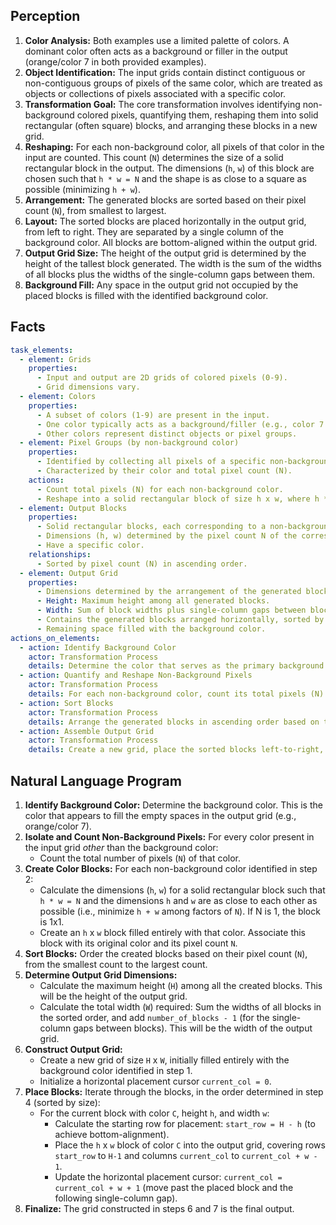 ## Perception

1.  **Color Analysis:** Both examples use a limited palette of colors. A dominant color often acts as a background or filler in the output (orange/color 7 in both provided examples).
2.  **Object Identification:** The input grids contain distinct contiguous or non-contiguous groups of pixels of the same color, which are treated as objects or collections of pixels associated with a specific color.
3.  **Transformation Goal:** The core transformation involves identifying non-background colored pixels, quantifying them, reshaping them into solid rectangular (often square) blocks, and arranging these blocks in a new grid.
4.  **Reshaping:** For each non-background color, all pixels of that color in the input are counted. This count (`N`) determines the size of a solid rectangular block in the output. The dimensions (`h`, `w`) of this block are chosen such that `h * w = N` and the shape is as close to a square as possible (minimizing `h + w`).
5.  **Arrangement:** The generated blocks are sorted based on their pixel count (`N`), from smallest to largest.
6.  **Layout:** The sorted blocks are placed horizontally in the output grid, from left to right. They are separated by a single column of the background color. All blocks are bottom-aligned within the output grid.
7.  **Output Grid Size:** The height of the output grid is determined by the height of the tallest block generated. The width is the sum of the widths of all blocks plus the widths of the single-column gaps between them.
8.  **Background Fill:** Any space in the output grid not occupied by the placed blocks is filled with the identified background color.

## Facts


```yaml
task_elements:
  - element: Grids
    properties:
      - Input and output are 2D grids of colored pixels (0-9).
      - Grid dimensions vary.
  - element: Colors
    properties:
      - A subset of colors (1-9) are present in the input.
      - One color typically acts as a background/filler (e.g., color 7 in examples).
      - Other colors represent distinct objects or pixel groups.
  - element: Pixel Groups (by non-background color)
    properties:
      - Identified by collecting all pixels of a specific non-background color.
      - Characterized by their color and total pixel count (N).
    actions:
      - Count total pixels (N) for each non-background color.
      - Reshape into a solid rectangular block of size h x w, where h * w = N and h, w minimize h + w.
  - element: Output Blocks
    properties:
      - Solid rectangular blocks, each corresponding to a non-background color from the input.
      - Dimensions (h, w) determined by the pixel count N of the corresponding input color.
      - Have a specific color.
    relationships:
      - Sorted by pixel count (N) in ascending order.
  - element: Output Grid
    properties:
      - Dimensions determined by the arrangement of the generated blocks.
      - Height: Maximum height among all generated blocks.
      - Width: Sum of block widths plus single-column gaps between blocks.
      - Contains the generated blocks arranged horizontally, sorted by size (smallest left), bottom-aligned, separated by single columns of the background color.
      - Remaining space filled with the background color.
actions_on_elements:
  - action: Identify Background Color
    actor: Transformation Process
    details: Determine the color that serves as the primary background or filler in the output grid (seems to be color 7 in the examples).
  - action: Quantify and Reshape Non-Background Pixels
    actor: Transformation Process
    details: For each non-background color, count its total pixels (N) in the input and form a solid h x w block where h*w=N and |h-w| is minimized.
  - action: Sort Blocks
    actor: Transformation Process
    details: Arrange the generated blocks in ascending order based on their pixel count (N).
  - action: Assemble Output Grid
    actor: Transformation Process
    details: Create a new grid, place the sorted blocks left-to-right, bottom-aligned, with one column of background color as spacing between them. Fill remaining space with the background color.
```


## Natural Language Program

1.  **Identify Background Color:** Determine the background color. This is the color that appears to fill the empty spaces in the output grid (e.g., orange/color 7).
2.  **Isolate and Count Non-Background Pixels:** For every color present in the input grid *other* than the background color:
    *   Count the total number of pixels (`N`) of that color.
3.  **Create Color Blocks:** For each non-background color identified in step 2:
    *   Calculate the dimensions (`h`, `w`) for a solid rectangular block such that `h * w = N` and the dimensions `h` and `w` are as close to each other as possible (i.e., minimize `h + w` among factors of `N`). If N is 1, the block is 1x1.
    *   Create an `h` x `w` block filled entirely with that color. Associate this block with its original color and its pixel count `N`.
4.  **Sort Blocks:** Order the created blocks based on their pixel count (`N`), from the smallest count to the largest count.
5.  **Determine Output Grid Dimensions:**
    *   Calculate the maximum height (`H`) among all the created blocks. This will be the height of the output grid.
    *   Calculate the total width (`W`) required: Sum the widths of all blocks in the sorted order, and add `number_of_blocks - 1` (for the single-column gaps between blocks). This will be the width of the output grid.
6.  **Construct Output Grid:**
    *   Create a new grid of size `H` x `W`, initially filled entirely with the background color identified in step 1.
    *   Initialize a horizontal placement cursor `current_col = 0`.
7.  **Place Blocks:** Iterate through the blocks, in the order determined in step 4 (sorted by size):
    *   For the current block with color `C`, height `h`, and width `w`:
        *   Calculate the starting row for placement: `start_row = H - h` (to achieve bottom-alignment).
        *   Place the `h` x `w` block of color `C` into the output grid, covering rows `start_row` to `H-1` and columns `current_col` to `current_col + w - 1`.
        *   Update the horizontal placement cursor: `current_col = current_col + w + 1` (move past the placed block and the following single-column gap).
8.  **Finalize:** The grid constructed in steps 6 and 7 is the final output.